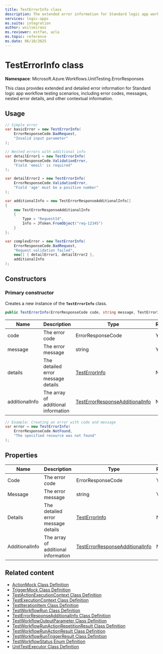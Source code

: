 ```yaml
---
title: TestErrorInfo class
description: The extended error information for Standard logic app workflow testing scenarios.
services: logic-apps
ms.suite: integration
author: wsilveiranz
ms.reviewer: estfan, azla
ms.topic: reference
ms.date: 06/10/2025
---
```


# TestErrorInfo class

**Namespace**: Microsoft.Azure.Workflows.UnitTesting.ErrorResponses

This class provides extended and detailed error information for Standard logic app workflow testing scenarios, including error codes, messages, nested error details, and other contextual information.

## Usage

```C#
// Simple error
var basicError = new TestErrorInfo(
    ErrorResponseCode.BadRequest,
    "Invalid input parameter"
);

// Nested errors with additional info
var detailError1 = new TestErrorInfo(
    ErrorResponseCode.ValidationError,
    "Field 'email' is required"
);

var detailError2 = new TestErrorInfo(
    ErrorResponseCode.ValidationError,
    "Field 'age' must be a positive number"
);

var additionalInfo = new TestErrorResponseAdditionalInfo[]
{
    new TestErrorResponseAdditionalInfo
    {
        Type = "RequestId",
        Info = JToken.FromObject("req-12345")
    }
};

var complexError = new TestErrorInfo(
    ErrorResponseCode.BadRequest,
    "Request validation failed",
    new[] { detailError1, detailError2 },
    additionalInfo
);
```

## Constructors

### Primary constructor

Creates a new instance of the **`TestErrorInfo`** class.

```C#
public TestErrorInfo(ErrorResponseCode code, string message, TestErrorInfo[] details = null, TestErrorResponseAdditionalInfo[] additionalInfo = null)
```

|Name|Description|Type|Required|
|---|---|---|---|
|code|The error code|ErrorResponseCode|Yes|
|message|The error message|string|Yes|
|details|The detailed error message details|[TestErrorInfo](test-error-info-class-definition.md)|No|
|additionalInfo|The array of additional information|[TestErrorResponseAdditionalInfo](test-error-response-additional-info-class-definition.md)|No|

```C#
// Example: Creating an error with code and message
var error = new TestErrorInfo(
    ErrorResponseCode.NotFound,
    "The specified resource was not found"
);
```

## Properties

|Name|Description|Type|Required|
|---|---|---|---|
|Code|The error code|ErrorResponseCode|Yes|
|Message|The error message|string|Yes|
|Details|The detailed error message details|[TestErrorInfo](test-error-info-class-definition.md)|No|
|AdditionalInfo|The array of additional information|[TestErrorResponseAdditionalInfo](test-error-response-additional-info-class-definition.md)|No|

## Related content

- [ActionMock Class Definition](action-mock-class-definition.md)
- [TriggerMock Class Definition](trigger-mock-class-definition.md)
- [TestActionExecutionContext Class Definition](test-action-execution-context-class-definition.md)
- [TestExecutionContext Class Definition](test-execution-context-class-definition.md)
- [TestIterationItem Class Definition](test-iteration-item-class-definition.md)
- [TestWorkflowRun Class Definition](test-workflow-run-class-definition.md)
- [TestErrorResponseAdditionalInfo Class Definition](test-error-response-additional-info-class-definition.md)
- [TestWorkflowOutputParameter Class Definition](test-workflow-output-parameter-class-definition.md)
- [TestWorkflowRunActionRepetitionResult Class Definition](test-workflow-run-action-repetition-result-class-definition.md)
- [TestWorkflowRunActionResult Class Definition](test-workflow-run-action-result-class-definition.md)
- [TestWorkflowRunTriggerResult Class Definition](test-workflow-run-trigger-result-class-definition.md)
- [TestWorkflowStatus Enum Definition](test-workflow-status-enum-definition.md)
- [UnitTestExecutor Class Definition](unit-test-executor-class-definition.md)
